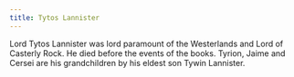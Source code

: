 ```yaml
---
title: Tytos Lannister
---
```


Lord Tytos Lannister was lord paramount of the Westerlands and Lord of Casterly Rock. He died before the events of the books. Tyrion, Jaime and Cersei are his grandchildren by his eldest son Tywin Lannister.


